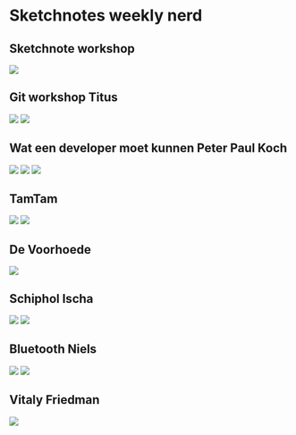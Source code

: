 # Sketchnotes weekly nerd

## Sketchnote workshop
![](https://github.com/RobinFrugte97/weekly-nerd/blob/master/images/sketchnotes.jpg)
## Git workshop Titus
![](https://github.com/RobinFrugte97/weekly-nerd/blob/master/images/git1.jpg)
![](https://github.com/RobinFrugte97/weekly-nerd/blob/master/images/git2.jpg)
## Wat een developer moet kunnen Peter Paul Koch
![](https://github.com/RobinFrugte97/weekly-nerd/blob/master/images/ppk1.jpg)
![](https://github.com/RobinFrugte97/weekly-nerd/blob/master/images/ppk2.jpg)
![](https://github.com/RobinFrugte97/weekly-nerd/blob/master/images/ppk3.jpg)
## TamTam
![](https://github.com/RobinFrugte97/weekly-nerd/blob/master/images/tamtam1.jpg)
![](https://github.com/RobinFrugte97/weekly-nerd/blob/master/images/tamtam2.jpg)
## De Voorhoede
![](https://github.com/RobinFrugte97/weekly-nerd/blob/master/images/voorhoede.jpg)
## Schiphol Ischa
![](https://github.com/RobinFrugte97/weekly-nerd/blob/master/images/ischa1.jpg)
![](https://github.com/RobinFrugte97/weekly-nerd/blob/master/images/ischa2.jpg)
## Bluetooth Niels
![](https://github.com/RobinFrugte97/weekly-nerd/blob/master/images/bluetooth1.jpg)
![](https://github.com/RobinFrugte97/weekly-nerd/blob/master/images/bluetooth2.jpg)
## Vitaly Friedman
![](https://github.com/RobinFrugte97/weekly-nerd/blob/master/images/vitaly.jpg)
